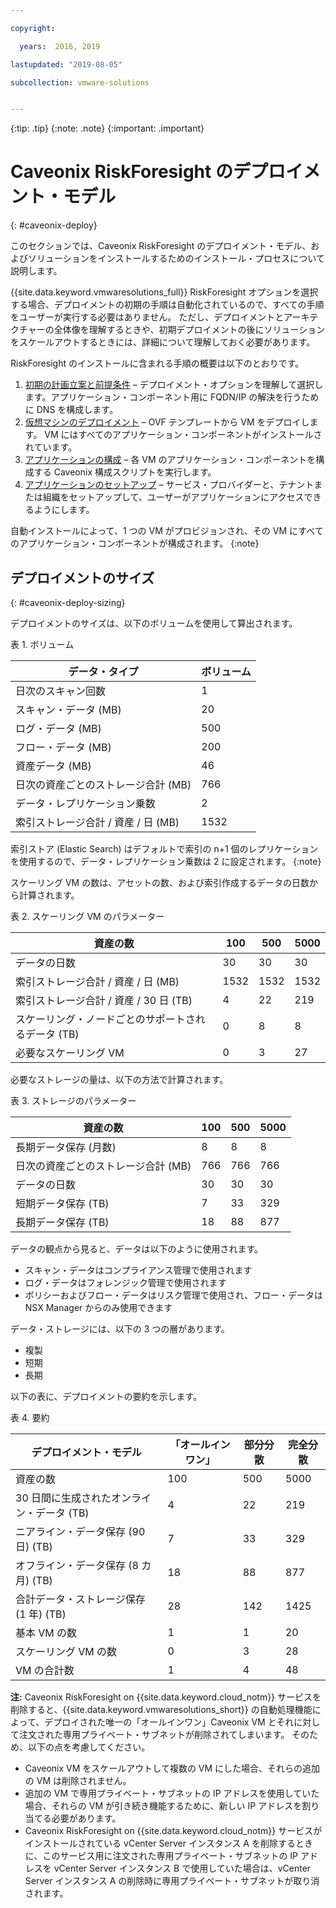 ```yaml
---

copyright:

  years:  2016, 2019

lastupdated: "2019-08-05"

subcollection: vmware-solutions


---
```


{:tip: .tip}
{:note: .note}
{:important: .important}

# Caveonix RiskForesight のデプロイメント・モデル
{: #caveonix-deploy}

このセクションでは、Caveonix RiskForesight のデプロイメント・モデル、およびソリューションをインストールするためのインストール・プロセスについて説明します。

{{site.data.keyword.vmwaresolutions_full}} RiskForesight オプションを選択する場合、デプロイメントの初期の手順は自動化されているので、すべての手順をユーザーが実行する必要はありません。 ただし、デプロイメントとアーキテクチャーの全体像を理解するときや、初期デプロイメントの後にソリューションをスケールアウトするときには、詳細について理解しておく必要があります。

RiskForesight のインストールに含まれる手順の概要は以下のとおりです。

1. [初期の計画立案と前提条件](/docs/services/vmwaresolutions/archiref/caveonix?topic=vmware-solutions-caveonix-step1) – デプロイメント・オプションを理解して選択します。アプリケーション・コンポーネント用に FQDN/IP の解決を行うために DNS を構成します。
2. [仮想マシンのデプロイメント](/docs/services/vmwaresolutions/archiref/caveonix?topic=vmware-solutions-caveonix-step2) – OVF テンプレートから VM をデプロイします。 VM にはすべてのアプリケーション・コンポーネントがインストールされています。
3. [アプリケーションの構成](/docs/services/vmwaresolutions/archiref/caveonix?topic=vmware-solutions-caveonix-step3) – 各 VM のアプリケーション・コンポーネントを構成する Caveonix 構成スクリプトを実行します。
4. [アプリケーションのセットアップ](/docs/services/vmwaresolutions/archiref/caveonix?topic=vmware-solutions-caveonix-step4) – サービス・プロバイダーと、テナントまたは組織をセットアップして、ユーザーがアプリケーションにアクセスできるようにします。

自動インストールによって、1 つの VM がプロビジョンされ、その VM にすべてのアプリケーション・コンポーネントが構成されます。
{:note}

## デプロイメントのサイズ
{: #caveonix-deploy-sizing}

デプロイメントのサイズは、以下のボリュームを使用して算出されます。

表 1. ボリューム

|データ・タイプ	|ボリューム |
|---|---|
|日次のスキャン回数	|1 |
|スキャン・データ (MB)	|20 |
|ログ・データ (MB)	|500 |
|フロー・データ (MB)	|200 |
|資産データ (MB)	|46 |
|日次の資産ごとのストレージ合計 (MB)	|766 |
|データ・レプリケーション乗数	|2 |
|索引ストレージ合計 / 資産 / 日 (MB)	|1532 |

索引ストア (Elastic Search) はデフォルトで索引の n+1 個のレプリケーションを使用するので、データ・レプリケーション乗数は 2 に設定されます。
{:note}

スケーリング VM の数は、アセットの数、および索引作成するデータの日数から計算されます。

表 2. スケーリング VM のパラメーター

|資産の数	|100	|500	|5000 |
|---|---|---|---|
|データの日数	|30	|30	|30 |
|索引ストレージ合計 / 資産 / 日 (MB)	|1532	|1532	|1532 |
|索引ストレージ合計 / 資産 / 30 日 (TB)	|4	|22	|219 |
|スケーリング・ノードごとのサポートされるデータ (TB)	|0	|8	|8 |
|必要なスケーリング VM	|0	|3	|27 |

必要なストレージの量は、以下の方法で計算されます。

表 3. ストレージのパラメーター

|資産の数	|100	|500	|5000 |
|---|---|---|---|
|長期データ保存 (月数)	|8	|8	|8 |
|日次の資産ごとのストレージ合計 (MB)	|766	|766	|766 |
|データの日数	|30	|30	|30 |
|短期データ保存 (TB)	|7	|33	|329 |
|長期データ保存 (TB)	|18	|88	|877 |

データの観点から見ると、データは以下のように使用されます。

-	スキャン・データはコンプライアンス管理で使用されます
-	ログ・データはフォレンジック管理で使用されます
-	ポリシーおよびフロー・データはリスク管理で使用され、フロー・データは NSX Manager からのみ使用できます

データ・ストレージには、以下の 3 つの層があります。

-	複製
-	短期
-	長期

以下の表に、デプロイメントの要約を示します。

表 4. 要約

|デプロイメント・モデル	|「オールインワン」	|部分分散	|完全分散 |
|---|---|---|---|
|資産の数	|100	|500	|5000 |
|30 日間に生成されたオンライン・データ (TB)	|4	|22	|219 |
|ニアライン・データ保存 (90 日) (TB)	|7	|33	|329 |
|オフライン・データ保存 (8 カ月) (TB)	|18	|88	|877 |
|合計データ・ストレージ保存 (1 年) (TB)	|28	|142	|1425 |
|基本 VM の数	|1	|1	|20 |
|スケーリング VM の数	|0	|3	|28 |
|VM の合計数	|1	|4	|48 |

**注:**
Caveonix RiskForesight on {{site.data.keyword.cloud_notm}} サービスを削除すると、{{site.data.keyword.vmwaresolutions_short}} の自動処理機能によって、デプロイされた唯一の「オールインワン」Caveonix VM とそれに対して注文された専用プライベート・サブネットが削除されてしまいます。 そのため、以下の点を考慮してください。
* Caveonix VM をスケールアウトして複数の VM にした場合、それらの追加の VM は削除されません。
* 追加の VM で専用プライベート・サブネットの IP アドレスを使用していた場合、それらの VM が引き続き機能するために、新しい IP アドレスを割り当てる必要があります。
* Caveonix RiskForesight on {{site.data.keyword.cloud_notm}} サービスがインストールされている vCenter Server インスタンス A を削除するときに、このサービス用に注文された専用プライベート・サブネットの IP アドレスを vCenter Server インスタンス B で使用していた場合は、vCenter Server インスタンス A の削除時に専用プライベート・サブネットが取り消されます。
